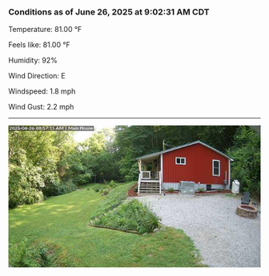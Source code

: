 ### Conditions as of June 26, 2025 at 9:02:31 AM CDT 

Temperature: 81.00 &deg;F

Feels like: 81.00 &deg;F

Humidity: 92%

Wind Direction: E

Windspeed: 1.8 mph

Wind Gust: 2.2 mph

---

<img src="./images/latest.jpeg"/>

